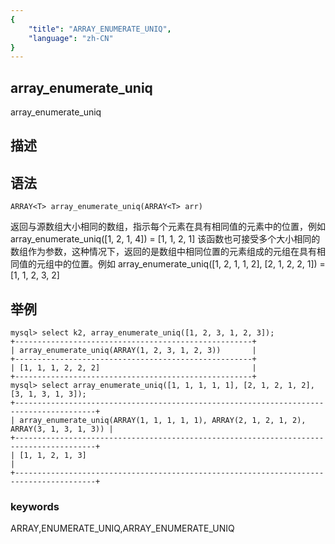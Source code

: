 ```yaml
---
{
    "title": "ARRAY_ENUMERATE_UNIQ",
    "language": "zh-CN"
}
---
```


## array_enumerate_uniq

array_enumerate_uniq

## 描述
## 语法

`ARRAY<T> array_enumerate_uniq(ARRAY<T> arr)`

返回与源数组大小相同的数组，指示每个元素在具有相同值的元素中的位置，例如 array_enumerate_uniq([1, 2, 1, 4]) = [1, 1, 2, 1]
该函数也可接受多个大小相同的数组作为参数，这种情况下，返回的是数组中相同位置的元素组成的元组在具有相同值的元组中的位置。例如 array_enumerate_uniq([1, 2, 1, 1, 2], [2, 1, 2, 2, 1]) = [1, 1, 2, 3, 2]


## 举例

```shell
mysql> select k2, array_enumerate_uniq([1, 2, 3, 1, 2, 3]);
+-----------------------------------------------------+
| array_enumerate_uniq(ARRAY(1, 2, 3, 1, 2, 3))       |
+-----------------------------------------------------+
| [1, 1, 1, 2, 2, 2]                                  |
+-----------------------------------------------------+
mysql> select array_enumerate_uniq([1, 1, 1, 1, 1], [2, 1, 2, 1, 2], [3, 1, 3, 1, 3]);
+----------------------------------------------------------------------------------------+
| array_enumerate_uniq(ARRAY(1, 1, 1, 1, 1), ARRAY(2, 1, 2, 1, 2), ARRAY(3, 1, 3, 1, 3)) |
+----------------------------------------------------------------------------------------+
| [1, 1, 2, 1, 3]                                                                        |
+----------------------------------------------------------------------------------------+
```

### keywords

ARRAY,ENUMERATE_UNIQ,ARRAY_ENUMERATE_UNIQ
